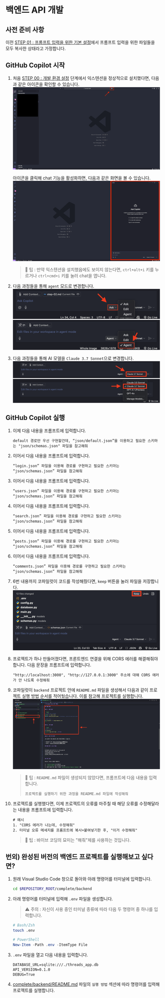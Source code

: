 # 백엔드 API 개발

## 사전 준비 사항

이전 [STEP 01 : 프롬프트 입력을 위한 기본 설정](./step-01.md)에서 프롬프트 입력을 위한 파일들을 모두 복사한 상태라고 가정합니다.

## GitHub Copilot 시작

1. 처음 [STEP 00 : 개발 환경 설정](./step-00.md) 단계에서 익스텐션을 정상적으로 설치했다면, 다음과 같은 아이콘을 확인할 수 있습니다.
   ![open-chat1](./img/step02-open-chat1.png)

   아이콘을 클릭해 chat 기능을 활성화하면, 다음과 같은 화면을 볼 수 있습니다.
   ![open-chat2](./img/step02-open-chat2.png)

   > 🥕 팁 : 만약 익스텐션을 설치했음에도 보이지 않는다면, `ctrl+alt+i` 키를 누르거나 `ctrl+cmd+i` 키를 눌러 chat을 엽니다.

2. 다음 과정들을 통해 `agent` 모드로 변경합니다.
   ![agent-mode-1](./img/step02-agent-mode1.png)
   ![agent-mode-2](./img/step02-agent-mode2.png)
3. 다음 과정들을 통해 AI 모델을 `Claude 3.7 Sonnet`으로 변경합니다.
   ![pick-model-1](./img/step02-pick-model1.png)
   ![pick-model-2](./img/step02-pick-model2.png)

## GitHub Copilot 실행

1. 이제 다음 내용을 프롬프트에 입력합니다.
   ```text
   default 경로만 우선 구현할건데, “json/default.json”을 이용하고 필요한 스키마는 "json/schemas.json" 파일을 참고해줘
   ```
2. 이어서 다음 내용을 프롬프트에 입력합니다.
   ```text
   “login.json” 파일을 이용해 경로를 구현하고 필요한 스키마는 “json/schemas.json” 파일을 참고해줘
   ```
3. 이어서 다음 내용을 프롬프트에 입력합니다.
   ```text
   “users.json” 파일을 이용해 경로를 구현하고 필요한 스키마는 “json/schemas.json” 파일을 참고해줘
   ```
4. 이어서 다음 내용을 프롬프트에 입력합니다.
   ```text
   “search.json” 파일을 이용해 경로를 구현하고 필요한 스키마는 “json/schemas.json” 파일을 참고해줘
   ```
5. 이어서 다음 내용을 프롬프트에 입력합니다.
   ```text
   “posts.json” 파일을 이용해 경로를 구현하고 필요한 스키마는 “json/schemas.json” 파일을 참고해줘
   ```
6. 이어서 다음 내용을 프롬프트에 입력합니다.
   ```text
   “comments.json” 파일을 이용해 경로를 구현하고 필요한 스키마는 “json/schemas.json” 파일을 참고해줘
   ```
7. 6번 내용까지 코파일럿이 코드를 작성해줬다면, `keep` 버튼을 눌러 파일을 저장합니다.
   ![step02-keep](./img/step02-keep.png)
8. 프로젝트가 하나 만들어졌다면, 프론트엔드 연결을 위해 CORS 에러를 해결해줘야합니다. 다음 문장을 프롬프트에 입력합니다.
   ```text
   "http://localhost:3000", "http://127.0.0.1:3000" 주소에 대해 CORS 에러가 안 나도록 수정해줘
   ```
9. 코파일럿이 `backend` 프로젝트 안에 `README.md` 파일을 생성해서 다음과 같이 프로젝트 실행 방법 순서를 적어뒀습니다. 이를 참고해 프로젝트를 실행합니다.
   ![step02-execute-order](./img/step02-execute-order.png)

   > 🥕 팁 : `README.md` 파일이 생성되지 않았다면, 프롬프트에 다음 내용을 입력합니다.
   >
   > ```text
   > 프로젝트를 실행하기 위한 과정을 README.md 파일에 작성해줘
   > ```

10. 프로젝트를 실행했다면, 이제 프로젝트의 오류를 마주칠 때 해당 오류를 수정해달라는 내용을 프롬프트에 입력합니다.
    ```text
    # 예시
    1. "CORS 에러가 나는데, 수정해줘"
    2. 터미널 오류 메세지를 프롬프트에 복사+붙여넣기한 후, "이거 수정해줘"
    ```
    > 🥕 팁 : 바이브 코딩의 묘미는 "해줘"체를 사용하는 것입니다.

## 번외) 완성된 버전의 백엔드 프로젝트를 실행해보고 싶다면?

1. 원래 Visual Studio Code 창으로 돌아와 아래 명령어를 터미널에 입력합니다.
   ```bash
   cd $REPOSITORY_ROOT/complete/backend
   ```
2. 아래 명령어를 터미널에 입력해 `.env` 파일을 생성합니다.

   > ⚠️ 주의 : 자신이 사용 중인 터미널 종류에 따라 다음 두 명령어 중 하나를 입력합니다.

   ```bash
   # Bash/Zsh
   touch .env
   ```

   ```powershell
   # PowerShell
   New-Item -Path .env -ItemType File
   ```

3. `.env` 파일을 열고 다음 내용을 입력합니다.

   ```text
   DATABASE_URL=sqlite:///./threads_app.db
   API_VERSION=0.1.0
   DEBUG=True
   ```

4. [complete/backend/README.md](/complete/backend/README.md) 파일의 `실행 방법` 섹션에 따라 명령어를 입력해 프로젝트를 실행합니다.
